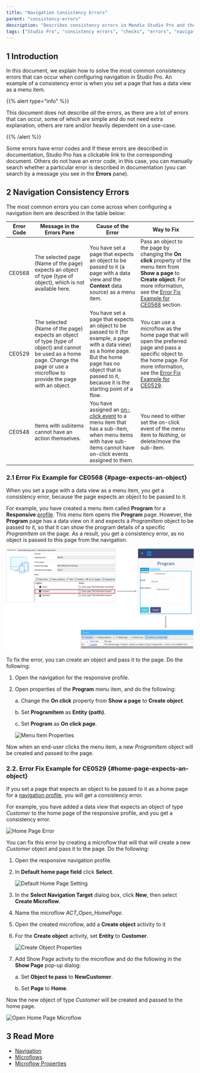 ```yaml
---
title: "Navigation Consistency Errors"
parent: "consistency-errors"
description: "Describes consistency errors in Mendix Studio Pro and the way to fix them."
tags: ["Studio Pro", "consistency errors", "checks", "errors", "navigation"]
---
```


## 1 Introduction 

In this document, we explain how to solve the most common consistency errors that can occur when configuring navigation in Studio Pro. An example of a consistency error is when you set a page that has a data view as a menu item. 

{{% alert type="info" %}}

This document does not describe *all* the errors, as there are a lot of errors that can occur, some of which are simple and do not need extra explanation, others are rare and/or heavily dependent on a use-case. 

{{% /alert %}}

Some errors have error codes and if these errors are described in documentation, Studio Pro has a clickable link to the corresponding document. Others do not have an error code, in this case, you can manually search whether a particular error is described in documentation (you can search by a message you see in the **Errors** pane).

## 2 Navigation Consistency Errors 

The most common errors you can come across when configuring a navigation item are described in the table below:

| Error Code | Message in the Errors Pane                                   | Cause of the Error                                           | Way to Fix                                                   |
| ---------- | ------------------------------------------------------------ | ------------------------------------------------------------ | ------------------------------------------------------------ |
| CE0568     | The selected page {Name of the page} expects an object of type {type of object}, which is not available here. | You have set a page that expects an object to be passed to it (a page with a data view and the **Context** data source) as a menu item. | Pass an object to the page by changing the **On click** property  of the menu item from **Show a page** to **Create object**. For more information, see the [Error Fix Example for CE0568](#page-expects-an-object) section. |
| CE0529     | The selected {Name of the page} expects an object of type {type of object} and cannot be used as a home page. Change the page or use a microflow to provide the page with an object. | You have set a page that expects an object to be passed to it (for example, a page with a data view) as a home page. But the home page has no object that is passed to it, because it is the starting point of a flow. | You can use a microflow as the home page that will open the preferred page and pass a specific object to the home page. For more information, see the [Error Fix Example for CE0529](#home-page-expects-an-object). |
| CE0548     | Items with subitems cannot have an action themselves.        | You have assigned an [on-click event](on-click-event) to a menu item that has a sub-item, when menu items with have sub-items cannot have on-click events assigned to them. | You need to either set the on-click event of the menu item to *Nothing*, or delete/move the sub-item. |

### 2.1 Error Fix Example for CE0568 {#page-expects-an-object}

When you set a page with a data view as a menu item, you get a consistency error, because the page expects an object to be passed to it. 

For example, you have created a menu item called **Program** for a **Responsive** [profile](navigation#profiles). This menu item opens the **Program** page. However, the **Program** page has a data view on it and expects a *ProgramItem* object to be passed to it, so that it can show the program details of a specific *ProgramItem* on the page. As a result, you get a consistency error, as no object is passed to this page from the navigation.

![Scheme Showing the Menu Item Error](attachments/consistency-errors-navigation/page-expects-an-object-error.png)

To fix the error, you can create an object and pass it to the page. Do the following:

1. Open the navigation for the responsive profile.

2.  Open properties of the **Program** menu item, and do the following: <br/>

    a. Change the **On click** property from **Show a page** to **Create object**. <br/>

    b. Set **ProgramItem** as **Entity (path)**. <br/>

    c. Set **Program** as **On click page**. <br/>

    ![Menu Item Properties](attachments/consistency-errors-navigation/menu-item-properties.png)<br/>

Now when an end-user clicks the menu item, a new *ProgramItem* object will be created and passed to the page.

### 2.2. Error Fix Example for CE0529 {#home-page-expects-an-object}

If you set a page that expects an object to be passed to it as a home page for a [navigation profile](navigation#properties), you will get a consistency error.

For example, you have added a data view that expects an object of type *Customer* to the home page of the responsive profile, and you get a consistency error. 

![Home Page Error](attachments/consistency-errors-navigation/home-page-error.png)

You can fix this error by creating a microflow that will that will create a new *Customer* object and pass it to the page. Do the following:

1. Open the responsive navigation profile.

2.  In **Default home page field** click **Select**.

    ![Default Home Page Setting](attachments/consistency-errors-navigation/default-home-page-field.png)

3. In the **Select Navigation Target** dialog box, click **New**, then select **Create Microflow**.

4. Name the microflow *ACT_Open_HomePage*.

5. Open the created microflow, add a **Create object** activity to it 

6.  For the **Create object** activity, set **Entity** to **Customer**. 

    ![Create Object Properties](attachments/consistency-errors-navigation/create-object-properties.png)

7. Add Show Page activity to the microflow and do the following in the **Show Page** pop-up dialog:<br/>

    a. Set **Object to pass** to **NewCustomer**.<br/>

    b. Set **Page** to **Home**.

Now the new object of type *Customer* will be created and passed to the home page.

![Open Home Page Microflow](attachments/consistency-errors-navigation/open-home-page-microflow.png)


## 3 Read More

* [Navigation](navigation)
* [Microflows](microflows)
* [Microflow Properties](microflow)
